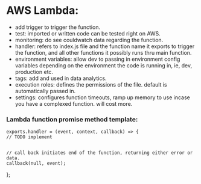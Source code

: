 # AWS Lambda:

- add trigger to trigger the function.
- test: imported or written code can be tested right on AWS.
- monitoring: do see couldwatch data regarding the function.
- handler: refers to index.js file and the function name it exports to trigger the function, and all other functions it possibly runs thru main function.
- environment variables: allow dev to passing in environment config variables depending on the environment the code is running in, ie, dev, production etc.
- tags: add and used in data analytics.
- execution roles: defines the permissions of the file. default is automatically passed in.
- settings: configures function timeouts, ramp up memory to use incase you have a complexed function. will cost more.

### Lambda function promise method template:

    exports.handler = (event, context, callback) => {
    // TODO implement


    // call back initiates end of the function, returning either error or data.
    callback(null, event);

};
